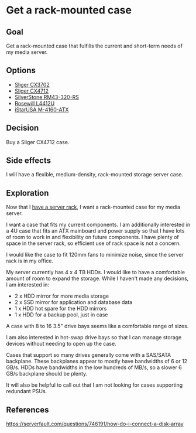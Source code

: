 # Get a rack-mounted case

## Goal

Get a rack-mounted case that fulfills the current and short-term needs of my media server. 

## Options

- [Sliger CX3702](https://www.sliger.com/products/rackmount/storage/cx3702/)
- [Sliger CX4712](https://www.sliger.com/products/rackmount/storage/cx4712/)
- [SilverStone RM43-320-RS](https://www.silverstonetek.com/en/product/info/server-nas/RM43-320-RS/)
- [Rosewill L4412U](https://www.rosewill.com/rosewill-rsv-l4412u-black/p/9SIA072GJ92847?seoLink=server-components&seoName=Server%20Chassis)
- [iStarUSA M-4160-ATX](http://www.istarusa.com/en/istarusa/products.php?model=M-4160-ATX)

## Decision

Buy a Sliger CX4712 case.

## Side effects

I will have a flexible, medium-density, rack-mounted storage server case.

## Exploration

Now that I [have a server rack](/docs/decisions/231006-get-a-server-rack.md),
I want a rack-mounted case for my media server.

I want a case that fits my current components.
I am additionally interested in a 4U case that fits an ATX mainboard and power supply so
that I have lots of room to work in and flexibility on future components.
I have plenty of space in the server rack, so efficient use of rack space is not a concern.

I would like the case to fit 120mm fans to minimize noise,
since the server rack is in my office.

My server currently has 4 x 4 TB HDDs.
I would like to have a comfortable amount of room to expand the storage.
While I haven't made any decisions, I am interested in:

- 2 x HDD mirror for more media storage
- 2 x SSD mirror for application and database data
- 1 x HDD hot spare for the HDD mirrors
- 1 x HDD for a backup pool, just in case

A case with 8 to 16 3.5" drive bays seems like a comfortable range of sizes.

I am also interested in hot-swap drive bays so that
I can manage storage devices without needing to open up the case.

Cases that support so many drives generally come with a SAS/SATA backplane.
These backplanes appear to mostly have bandwidths of 6 or 12 GB/s.
HDDs have bandwidths in the low hundreds of MB/s,
so a slower 6 GB/s backplane should be plenty.

It will also be helpful to call out that I am not looking for cases supporting redundant PSUs.

## References

https://serverfault.com/questions/746191/how-do-i-connect-a-disk-array
